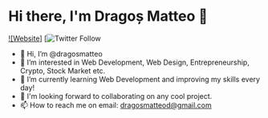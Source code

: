 # Hi there, I'm Dragoș Matteo 👋

[![Website]](http://dragosmatteo.com/)
[![Twitter Follow](https://twitter.com/dragos_matteo)

-  👋 Hi, I’m @dragosmatteo
-  👀 I’m interested in Web Development, Web Design, Entrepreneurship, Crypto, Stock Market etc.
-  🌱 I’m currently learning Web Development and improving my skills every day!
-  💞 I'm looking forward to collaborating on any cool project.
-  📫 How to reach me on email: dragosmatteod@gmail.com
